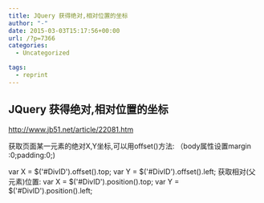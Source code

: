 ```yaml
---
title: JQuery 获得绝对,相对位置的坐标
author: "-"
date: 2015-03-03T15:17:56+00:00
url: /?p=7366
categories:
  - Uncategorized

tags:
  - reprint
---
```

## JQuery 获得绝对,相对位置的坐标

  http://www.jb51.net/article/22081.htm


  获取页面某一元素的绝对X,Y坐标,可以用offset()方法: （body属性设置margin :0;padding:0;) 






  var X = $('#DivID').offset().top;
 var Y = $('#DivID').offset().left;
 获取相对(父元素)位置:
 var X = $('#DivID').position().top;
 var Y = $('#DivID').position().left;
